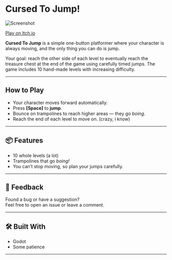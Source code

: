 # Cursed To Jump!

![Screenshot](https://github.com/user-attachments/assets/4d9b7e00-23b8-44e1-ae05-89885ed4e081)

[Play on Itch.io](alkhemrt.itch.io/cursed-to-jump)


**Cursed To Jump** is a simple one-button platformer where your character is always moving, and the only thing you can do is jump.

Your goal: reach the other side of each level to eventually reach the treasure chest at the end of the game using carefully timed jumps. The game includes 10 hand-made levels with increasing difficulty.

---

## How to Play

- Your character moves forward automatically.
- Press **[Space]** to **jump**.
- Bounce on trampolines to reach higher areas — they go *boing*.
- Reach the end of each level to move on. (crazy, i know)

---

## 📦 Features

- 10 whole levels (a lot)
- Trampolines that go *boing!*
- You can’t stop moving, so plan your jumps carefully.

---

## 🧪 Feedback

Found a bug or have a suggestion?  
Feel free to open an issue or leave a comment.

---

## 🛠 Built With

- Godot
- Some patience

---

